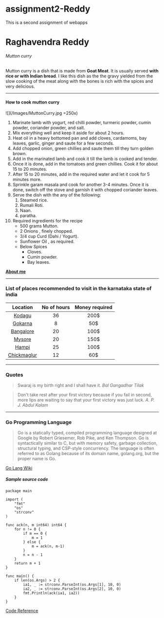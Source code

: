 # assignment2-Reddy
This is a second assignment of webapps

# Raghavendra Reddy
###### Mutton curry

Mutton curry is a dish that is made from **Goat Meat**. It is usually served **with rice or with Indian bread**. I like this dish as the the gravy yielded from the slow cooking of the meat along with the bones is rich with the spices and very delicious.

***

#### How to cook mutton curry
![](/Images/MuttonCurry.jpg =250x)
1. Marinate lamb with yogurt, red chilli powder, turmeric powder, cumin powder, coriander powder, and salt.
2. Mix everything well and keep it aside for about 2 hours.
3. Heat oil in a heavy bottomed pan and add cloves, cardamoms, bay leaves, garlic, ginger and saute for a few seconds.
4. Add chopped onion, green chillies and saute them till they turn golden brown.
5. Add in the marinated lamb and cook it till the lamb is cooked and tender.
6. Once it is done, add in the tomatoes and green chillies. Cook it for about 15 to 20 minutes.
7. After 15 to 20 minutes, add in the required water and let it cook for 5 minutes more.
8. Sprinkle garam masala and cook for another 3-4 minutes. Once it is done, switch off the stove and garnish it with chopped coriander leaves.
9. Serve the dish with the any of the following:
    1. Steamed rice.
    2. Rumali Roti.
    3. Naan.
    4. paratha.
10. Required ingredients for the recipe
    * 500 grams Mutton.
    * 2 Onions , finely chopped.
    * 3/4 cup Curd (Dahi / Yogurt).
    * Sunflower Oil , as required.
    * Below Spices
        * Cloves.
        * Cumin powder.
        * Bay leaves.

**[About me](AboutMe.md)**

***

### List of places recommended to visit in the karnataka state of india
|Location|No of hours|Money required|
|:------:|:---------:|:------------:|
|[Kodagu](Images/coorgg.jpg)|36|200$|
|[Gokarna](Images/Gokarna.jpg)|8|50$|
|[Bangalore](Images/Bangalore.jpg)|20|100$|
|[Mysore](Images/Mysore.jpg)|20|150$|
|[Hampi](Images/Hampi.jpg)|25|100$|
|[Chickmaglur](Images/chickmaglur.jpg)|12|60$|

***

### Quotes

> Swaraj is my birth right and I shall have it.
                            *Bal Gangadhar Tilak*

>Don't take rest after your first victory because if you fail in second, more lips are waiting to say that your first victory was just luck.
                            *A. P. J. Abdul Kalam*

***

### Go Programming Language
>Go is a statically typed, compiled programming language designed at Google by Robert Griesemer, Rob Pike, and Ken Thompson. Go is syntactically similar to C, but with memory safety, garbage collection, structural typing, and CSP-style concurrency. The language is often referred to as Golang because of its domain name, golang.org, but the proper name is Go.

[Go Lang Wiki](https://en.wikipedia.org/wiki/Go_(programming_language))

##### Sample source code
``` 
package main

import (
	"fmt"
	"os"
	"strconv"
)

func ack(n, m int64) int64 {
	for n != 0 {
		if m == 0 {
			m = 1
		} else {
			m = ack(n, m-1)
		}
		n = n - 1
	}
	return m + 1
}

func main() {
	if len(os.Args) > 2 {
		ia1, _ := strconv.ParseInt(os.Args[1], 10, 0)
		ia2, _ := strconv.ParseInt(os.Args[2], 10, 0)
		fmt.Println(ack(ia1, ia2))
	}
}
```
[Code Reference](https://github.com/SimonWaldherr/golang-examples/blob/master/beginner/ackermann.go)


